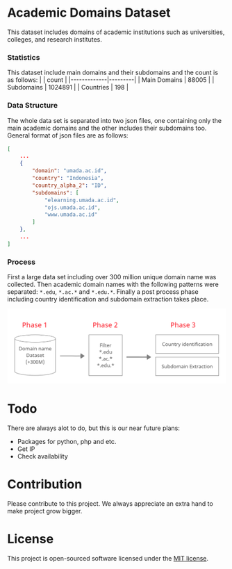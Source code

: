 # Academic Domains Dataset

This dataset includes domains of academic institutions such as universities, colleges, and research institutes.

### Statistics
This dataset include main domains and their subdomains and the count is as follows:
|  | count   |
|-------------|---------|
| Main Domains | 88005   |
| Subdomains   | 1024891 |
| Countries   | 198 |
<br>

### Data Structure

The whole data set is separated into two json files, one containing only the main academic domains and the other includes their subdomains too. General format of json files are as follows:
```json
[
	...
	{
		"domain": "umada.ac.id",
		"country": "Indonesia",
		"country_alpha_2": "ID",
		"subdomains": [
			"elearning.umada.ac.id",
			"ojs.umada.ac.id",
			"www.umada.ac.id"
		]
	},
	...
]
```
### Process
First a large data set including over 300 million unique domain name was collected. Then academic domain names with the following patterns were separated: `*.edu`, `*.ac.*` and `*.edu.*`.
Finally a post process phase including country identification and subdomain extraction takes place.

![Process Architecture](https://raw.githubusercontent.com/mohsennazari/academic-domains-dataset/master/assets/academic_domains_list_architecture.jpg)

# Todo
There are always alot to do, but this is our near future plans:
- Packages for python, php and etc.
- Get IP
- Check availability  


# Contribution

Please contribute to this project. We always appreciate an extra hand to make project grow bigger.

# License
This project is open-sourced software licensed under the [MIT license](https://opensource.org/licenses/MIT).
